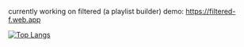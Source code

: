 currently working on filtered (a playlist builder)
demo: https://filtered-f.web.app

[![Top Langs](https://github-readme-stats.vercel.app/api/top-langs/?username=rubb3rDucc)](https://github.com/anuraghazra/github-readme-stats)


<!--
**rubb3rDucc/rubb3rDucc** is a ✨ _special_ ✨ repository because its `README.md` (this file) appears on your GitHub profile.

Here are some ideas to get you started:

- 🔭 I’m currently working on ...
- 🌱 I’m currently learning ...
- 👯 I’m looking to collaborate on ...
- 🤔 I’m looking for help with ...
- 💬 Ask me about ...
- 📫 How to reach me: ...
- 😄 Pronouns: ...
- ⚡ Fun fact: ...
-->
